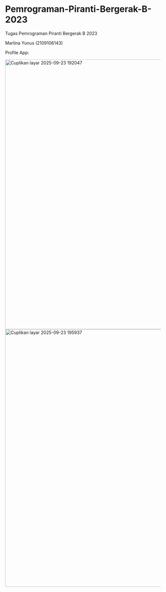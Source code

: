 # Pemrograman-Piranti-Bergerak-B-2023
Tugas Pemrograman Piranti Bergerak B 2023

Marlina Yunus (2109106143)


Profile App:


<img width="740" height="871" alt="Cuplikan layar 2025-09-23 192047" src="https://github.com/user-attachments/assets/697f38cc-13ae-4a92-a80d-63fc2ff64609" />
<img width="742" height="832" alt="Cuplikan layar 2025-09-23 195937" src="https://github.com/user-attachments/assets/1e4d6bd6-92f0-490a-9a9a-ba66ecbdc2e6" />



